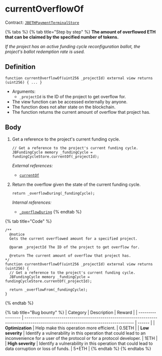 # currentOverflowOf

Contract: [`JBETHPaymentTerminalStore`](../)​‌

{% tabs %}
{% tab title="Step by step" %}
**The amount of overflowed ETH that can be claimed by the specified number of tokens.**

_If the project has an active funding cycle reconfiguration ballot, the project's ballot redemption rate is used._

## Definition

```solidity
function currentOverflowOf(uint256 _projectId) external view returns (uint256) { ... }
```

* Arguments:
  * `_projectId` is the ID of the project to get overflow for.
* The view function can be accessed externally by anyone.
* The function does not alter state on the blockchain.
* The function returns the current amount of overflow that project has.

## Body

1.  Get a reference to the project's current funding cycle.

    ```solidity
    // Get a reference to the project's current funding cycle.
    JBFundingCycle memory _fundingCycle = fundingCycleStore.currentOf(_projectId);
    ```

    _External references:_

    * [`currentOf`](../../../../../../protocol/specifications/contracts/jbfundingcyclestore/read/currentOf.md)
2.  Return the overflow given the state of the current funding cycle.

    ```solidity
    return _overflowDuring(_fundingCycle);
    ```

    _Internal references:_

    * [`_overflowDuring`](../../../../../../protocol/specifications/contracts/or-payment-terminals/jbethpaymentterminalstore/read/\_overflowDuring.md)
{% endtab %}

{% tab title="Code" %}
```solidity
/**
  @notice
  Gets the current overflowed amount for a specified project.

  @param _projectId The ID of the project to get overflow for.

  @return The current amount of overflow that project has.
*/
function currentOverflowOf(uint256 _projectId) external view returns (uint256) {
  // Get a reference to the project's current funding cycle.
  JBFundingCycle memory _fundingCycle = fundingCycleStore.currentOf(_projectId);

  return _overflowFrom(_fundingCycle);
}
```
{% endtab %}

{% tab title="Bug bounty" %}
| Category          | Description                                                                                                                            | Reward |
| ----------------- | -------------------------------------------------------------------------------------------------------------------------------------- | ------ |
| **Optimization**  | Help make this operation more efficient.                                                                                               | 0.5ETH |
| **Low severity**  | Identify a vulnerability in this operation that could lead to an inconvenience for a user of the protocol or for a protocol developer. | 1ETH   |
| **High severity** | Identify a vulnerability in this operation that could lead to data corruption or loss of funds.                                        | 5+ETH  |
{% endtab %}
{% endtabs %}

